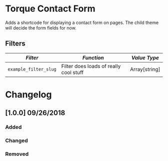# Torque Contact Form

Adds a shortcode for displaying a contact form on pages. The child theme will decide the form fields for now.

## Filters

<!-- prettier-ignore-start -->

*Filter* | *Function* | *Value Type*
--- | --- | ---
`example_filter_slug` | Filter does loads of really cool stuff | Array[string]

<!-- prettier-ignore-end -->

# Changelog

## [1.0.0] 09/26/2018

### Added

### Changed

### Removed
